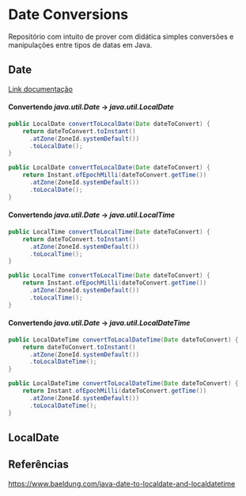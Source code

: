 # Date Conversions

Repositório com intuito de prover com didática simples conversões e manipulações entre tipos de datas em Java.

## Date

[Link documentação](https://docs.oracle.com/javase/8/docs/api/java/util/Date.html)

#### Convertendo _java.util.Date_ -> _java.util.LocalDate_

```java
public LocalDate convertToLocalDate(Date dateToConvert) {
    return dateToConvert.toInstant()
      .atZone(ZoneId.systemDefault())
      .toLocalDate();
}
```

```java
public LocalDate convertToLocalDate(Date dateToConvert) {
    return Instant.ofEpochMilli(dateToConvert.getTime())
      .atZone(ZoneId.systemDefault())
      .toLocalDate();
}
```

#### Convertendo _java.util.Date_ -> _java.util.LocalTime_

```java
public LocalTime convertToLocalTime(Date dateToConvert) {
    return dateToConvert.toInstant()
      .atZone(ZoneId.systemDefault())
      .toLocalTime();
}
```

```java
public LocalTime convertToLocalTime(Date dateToConvert) {
    return Instant.ofEpochMilli(dateToConvert.getTime())
      .atZone(ZoneId.systemDefault())
      .toLocalTime();
}
```

#### Convertendo _java.util.Date_ -> _java.util.LocalDateTime_

```java
public LocalDateTime convertToLocalDateTime(Date dateToConvert) {
    return dateToConvert.toInstant()
      .atZone(ZoneId.systemDefault())
      .toLocalDateTime();
}
```

```java
public LocalDateTime convertToLocalDateTime(Date dateToConvert) {
    return Instant.ofEpochMilli(dateToConvert.getTime())
      .atZone(ZoneId.systemDefault())
      .toLocalDateTime();
}
```

## LocalDate

## Referências
https://www.baeldung.com/java-date-to-localdate-and-localdatetime
